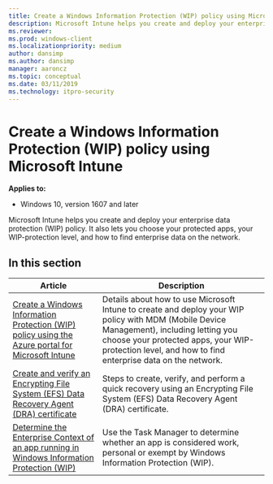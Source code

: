 ```yaml
---
title: Create a Windows Information Protection (WIP) policy using Microsoft Intune (Windows 10)
description: Microsoft Intune helps you create and deploy your enterprise data protection (WIP) policy.
ms.reviewer: 
ms.prod: windows-client
ms.localizationpriority: medium
author: dansimp
ms.author: dansimp
manager: aaroncz
ms.topic: conceptual
ms.date: 03/11/2019
ms.technology: itpro-security
---
```


# Create a Windows Information Protection (WIP) policy using Microsoft Intune
**Applies to:**

- Windows 10, version 1607 and later

Microsoft Intune helps you create and deploy your enterprise data protection (WIP) policy. It also lets you choose your protected apps, your WIP-protection level, and how to find enterprise data on the network.

## In this section

|Article |Description |
|------|------------|
|[Create a Windows Information Protection (WIP) policy using the Azure portal for Microsoft Intune](create-wip-policy-using-intune-azure.md)|Details about how to use Microsoft Intune to create and deploy your WIP policy with MDM (Mobile Device Management), including letting you choose your protected apps, your WIP-protection level, and how to find enterprise data on the network. |
|[Create and verify an Encrypting File System (EFS) Data Recovery Agent (DRA) certificate](create-and-verify-an-efs-dra-certificate.md) |Steps to create, verify, and perform a quick recovery using an Encrypting File System (EFS) Data Recovery Agent (DRA) certificate. |
|[Determine the Enterprise Context of an app running in Windows Information Protection (WIP)](wip-app-enterprise-context.md) |Use the Task Manager to determine whether an app is considered work, personal or exempt by Windows Information Protection (WIP). |
